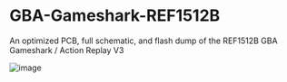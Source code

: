 # GBA-Gameshark-REF1512B
An optimized PCB, full schematic, and flash dump of the REF1512B GBA Gameshark / Action Replay V3

![image](https://github.com/Modman/GBA-Gameshark-REF1512B/blob/main/REF1512B.png)

